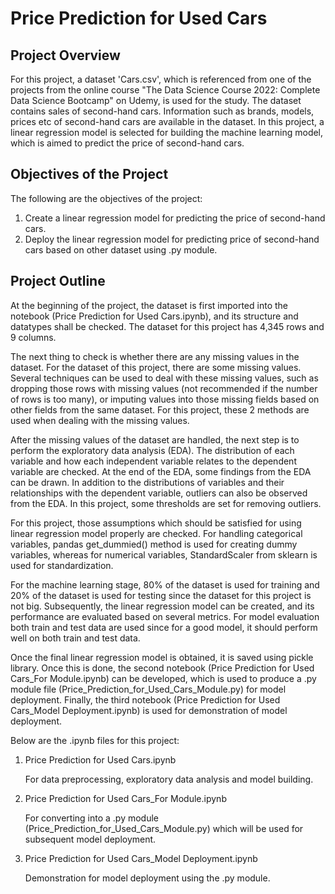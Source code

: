 # Price Prediction for Used Cars

## Project Overview
For this project, a dataset 'Cars.csv', which is referenced from one of the projects from the online course "The Data Science Course 2022: Complete Data Science Bootcamp" on Udemy, is used for the study. The dataset contains sales of second-hand cars. Information such as brands, models, prices etc of second-hand cars are available in the dataset. In this project, a linear regression model is selected for building the machine learning model, which is aimed to predict the price of second-hand cars.

## Objectives of the Project
The following are the objectives of the project:
   1.	Create a linear regression model for predicting the price of second-hand cars.
   2.	Deploy the linear regression model for predicting price of second-hand cars based on other dataset using .py module.

## Project Outline
At the beginning of the project, the dataset is first imported into the notebook (Price Prediction for Used Cars.ipynb), and its structure and datatypes shall be checked. The dataset for this project has 4,345 rows and 9 columns.

The next thing to check is whether there are any missing values in the dataset. For the dataset of this project, there are some missing values. Several techniques can be used to deal with these missing values, such as dropping those rows with missing values (not recommended if the number of rows is too many), or imputing values into those missing fields based on other fields from the same dataset. For this project, these 2 methods are used when dealing with the missing values.

After the missing values of the dataset are handled, the next step is to perform the exploratory data analysis (EDA). The distribution of each variable and how each independent variable relates to the dependent variable are checked. At the end of the EDA, some findings from the EDA can be drawn. In addition to the distributions of variables and their relationships with the dependent variable, outliers can also be observed from the EDA. In this project, some thresholds are set for removing outliers.

For this project, those assumptions which should be satisfied for using linear regression model properly are checked. For handling categorical variables, pandas get_dummied() method is used for creating dummy variables, whereas for numerical variables, StandardScaler from sklearn is used for standardization.

For the machine learning stage, 80% of the dataset is used for training and 20% of the dataset is used for testing since the dataset for this project is not big. Subsequently, the linear regression model can be created, and its performance are evaluated based on several metrics. For model evaluation both train and test data are used since for a good model, it should perform well on both train and test data. 

Once the final linear regression model is obtained, it is saved using pickle library. Once this is done, the second notebook (Price Prediction for Used Cars_For Module.ipynb) can be developed, which is used to produce a .py module file (Price_Prediction_for_Used_Cars_Module.py) for model deployment. Finally, the third notebook (Price Prediction for Used Cars_Model Deployment.ipynb) is used for demonstration of model deployment.

Below are the .ipynb files for this project:
1. Price Prediction for Used Cars.ipynb

   For data preprocessing, exploratory data analysis and model building.

2. Price Prediction for Used Cars_For Module.ipynb
   
   For converting into a .py module (Price_Prediction_for_Used_Cars_Module.py) which will be used for subsequent model deployment.

3. Price Prediction for Used Cars_Model Deployment.ipynb
   
   Demonstration for model deployment using the .py module.
